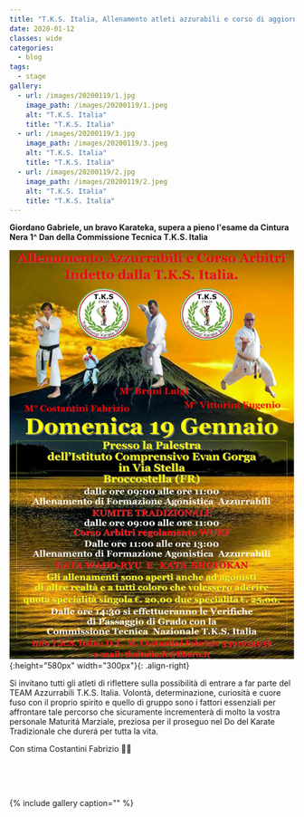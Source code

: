 ```yaml
---
title: "T.K.S. Italia, Allenamento atleti azzurabili e corso di aggiornamento arbitri - Domenica 19 gennaio 2020"
date: 2020-01-12
classes: wide
categories:
  - blog
tags:
  - stage
gallery:
  - url: /images/20200119/1.jpg
    image_path: /images/20200119/1.jpeg
    alt: "T.K.S. Italia"
    title: "T.K.S. Italia"
  - url: /images/20200119/3.jpg
    image_path: /images/20200119/3.jpeg
    alt: "T.K.S. Italia"
    title: "T.K.S. Italia"
  - url: /images/20200119/2.jpg
    image_path: /images/20200119/2.jpeg
    alt: "T.K.S. Italia"
    title: "T.K.S. Italia"
---
```


**Giordano Gabriele, un bravo Karateka, supera a pieno l'esame da Cintura Nera 1^ Dan della Commissione Tecnica T.K.S. Italia**

![alt](/images/20200119/20200119.jpg){:height="580px" width="300px"}{: .align-right}


Si invitano tutti gli atleti di riflettere sulla possibilità di entrare a far parte del TEAM Azzurrabili T.K.S. Italia.
Volontà, determinazione, curiosità e cuore fuso con il proprio spirito e quello di gruppo sono i fattori essenziali per affrontare tale percorso che sicuramente incrementerà di molto la vostra personale Maturitá Marziale, preziosa per il proseguo nel Do del Karate Tradizionale che durerá per tutta la vita.

Con stima Costantini Fabrizio 🥋👊

<br />
<br />
<br />

{% include gallery caption="" %}
